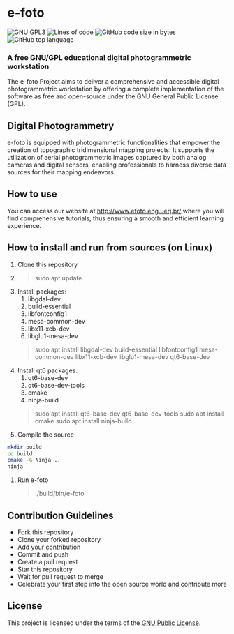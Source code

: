 # e-foto
![GNU GPL3](https://img.shields.io/github/license/e-foto/e-foto?style=plastic)
![Lines of code](https://img.shields.io/tokei/lines/github/e-foto/e-foto?style=plastic)
![GitHub code size in bytes](https://img.shields.io/github/languages/code-size/e-foto/e-foto?style=plastic)
![GitHub top language](https://img.shields.io/github/languages/top/e-foto/e-foto?style=plastic)
### A free GNU/GPL educational digital photogrammetric workstation
The e-foto Project aims to deliver a comprehensive and accessible digital photogrammetric workstation 
by offering a complete implementation of the software as free and open-source under the GNU General Public License (GPL).

## Digital Photogrammetry
e-foto is equipped with photogrammetric functionalities that empower the creation of topographic tridimensional mapping projects. 
It supports the utilization of aerial photogrammetric images captured by both analog cameras and digital sensors, 
enabling professionals to harness diverse data sources for their mapping endeavors.

## How to use
You can access our website at http://www.efoto.eng.uerj.br/ where you will find comprehensive tutorials, thus ensuring a smooth and efficient learning experience.

## How to install and run from sources (on Linux)
1. Clone this repository
1. > sudo apt update
1. Install packages:
    1. libgdal-dev
    2. build-essential
    3. libfontconfig1
    4. mesa-common-dev
    5. libx11-xcb-dev
    6. libglu1-mesa-dev
    > sudo apt install libgdal-dev build-essential libfontconfig1 mesa-common-dev libx11-xcb-dev libglu1-mesa-dev qt6-base-dev
1. Install qt6 packages:
    1. qt6-base-dev
    2. qt6-base-dev-tools 
    3. cmake
    4. ninja-build  
    > sudo apt install qt6-base-dev qt6-base-dev-tools
    > sudo apt install cmake
    > sudo apt install ninja-build  
1. Compile the source
```bash
mkdir build
cd build
cmake -G Ninja ..
ninja
```
1. Run e-foto
    > ./build/bin/e-foto
    
## Contribution Guidelines
* Fork this repository
* Clone your forked repository
* Add your contribution
* Commit and push
* Create a pull request
* Star this repository
* Wait for pull request to merge
* Celebrate your first step into the open source world and contribute more

## License
This project is licensed under the terms of the [GNU Public License](http://www.gnu.org/licenses/gpl.html).
